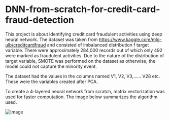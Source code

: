 # DNN-from-scratch-for-credit-card-fraud-detection
This project is about identifying credit card fraudulent activities using deep neural network. The dataset was taken from https://www.kaggle.com/mlg-ulb/creditcardfraud
and consisted of imbalanced distribution f target variable. There were approximately 284,000 records out of which only 492 were marked as fraudulent activities. Due to the nature of the distribution of target variable, SMOTE was performed on the dataset as otherwise, the model could not capture the minority event.

The dataset had the values in the columns named V1, V2, V3,...... V28 etc. These were the variables created after PCA. 

To create a 4-layered neural network from scratch, matrix vectorization was used for faster computation. The image below summarizes the algorithm used.

![image](https://user-images.githubusercontent.com/54930611/75917020-fcb56e80-5e1e-11ea-8da5-428555c4f39a.png)

